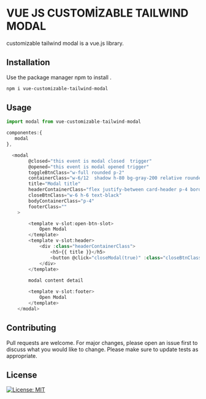 # VUE JS CUSTOMİZABLE TAILWIND MODAL

customizable tailwind modal is a vue.js library.

## Installation

Use the package manager npm to install .

```bash
npm i vue-customizable-tailwind-modal
```

## Usage

```javascript
import modal from vue-customizable-tailwind-modal

componentes:{
   modal
},

  <modal 
        @closed="this event is modal closed  trigger"
        @opened="this event is modal opened trigger"
        toggleBtnClass="w-full rounded p-2"
        containerClass="w-6/12  shadow h-80 bg-gray-200 relative rounded"
        title="Modal title"
        headerContainerClass="flex justify-between card-header p-4 border-b border-opacity-50 border-black"
        closeBtnClass="w-6 h-6 text-black"
        bodyContainerClass="p-4"
        footerClass=""
    >

        <template v-slot:open-btn-slot>
            Open Modal
        </template> 
        <template v-slot:header>
            <div :class="headerContainerClass">
                <h5>{{ title }}</h5>
                <button @click="closeModal(true)" :class="closeBtnClass">X</button>
            </div>
        </template>
    
        modal content detail

        <template v-slot:footer>
            Open Modal
        </template>
    </modal>


```
## Contributing
Pull requests are welcome. For major changes, please open an issue first to discuss what you would like to change.
Please make sure to update tests as appropriate.

## License
[![License: MIT](https://img.shields.io/badge/License-MIT-yellow.svg)](https://opensource.org/licenses/MIT)

